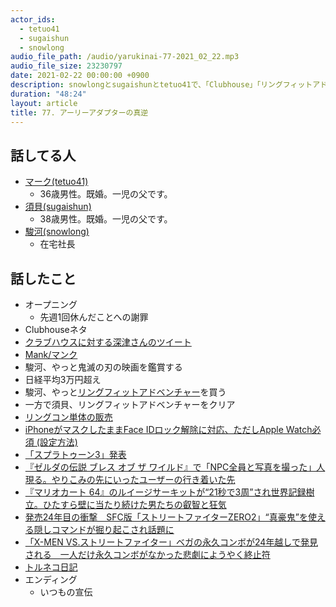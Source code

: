 ```yaml
---
actor_ids:
  - tetuo41
  - sugaishun
  - snowlong
audio_file_path: /audio/yarukinai-77-2021_02_22.mp3
audio_file_size: 23230797
date: 2021-02-22 00:00:00 +0900
description: snowlongとsugaishunとtetuo41で、「Clubhouse」「リングフィットアドベンチャー」「ゲーム」について話しました。
duration: "48:24"
layout: article
title: 77. アーリーアダプターの真逆
---
```


## 話してる人
- [マーク(tetuo41)](https://twitter.com/tetuo41)
  - 36歳男性。既婚。一児の父です。
- [須貝(sugaishun)](https://twitter.com/sugaishun)
  - 38歳男性。既婚。一児の父です。
- [駿河(snowlong)](https://twitter.com/_snowlong)
  - 在宅社長

## 話したこと
- オープニング
  - 先週1回休んだことへの謝罪
- Clubhouseネタ
- [クラブハウスに対する深津さんのツイート](https://twitter.com/fladdict/status/1361279091857448962?s=21)
- [Mank/マンク](https://www.netflix.com/jp/title/81117189)
- 駿河、やっと鬼滅の刃の映画を鑑賞する
- 日経平均3万円超え
- 駿河、やっと[リングフィットアドベンチャー](https://www.nintendo.co.jp/ring/)を買う
- 一方で須貝、リングフィットアドベンチャーをクリア
- [リングコン単体の販売](https://onlineshop.nintendo.co.jp/shop/item_detail?category_id=572602&item_id=2577501)
- [iPhoneがマスクしたままFace IDロック解除に対応、ただしApple Watch必須 (設定方法)](https://japanese.engadget.com/ios-update-iphone-face-id-with-mask-watch-180041301.html)
- [「スプラトゥーン3」発表](https://topics.nintendo.co.jp/article/daf524b2-40ef-4135-bfa1-97e2dc887e29)
- [『ゼルダの伝説 ブレス オブ ザ ワイルド』で「NPC全員と写真を撮った」人現る。やりこみの先にいったユーザーの行き着いた先](https://automaton-media.com/articles/newsjp/20210217-152297/)
- [『マリオカート 64』のルイージサーキットが“21秒で3周”され世界記録樹立。ひたすら壁に当たり続けた男たちの叡智と狂気](https://automaton-media.com/articles/newsjp/20210213-152014/)
- [発売24年目の衝撃　SFC版「ストリートファイターZERO2」“真豪鬼”を使える隠しコマンドが掘り起こされ話題に](https://nlab.itmedia.co.jp/nl/articles/2101/07/news105.html)
- [「X-MEN VS.ストリートファイター」ベガの永久コンボが24年越しで発見される　一人だけ永久コンボがなかった悲劇にようやく終止符](https://nlab.itmedia.co.jp/nl/articles/2102/13/news027.html)
- [トルネコ日記](http://000.la.coocan.jp/torneco/diary.html)
- エンディング
  - いつもの宣伝
